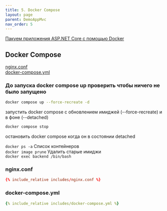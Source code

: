 ```yaml
---
title: 5. Docker Compose
layout: page
parent: DemoAppMvc
nav_order: 5
---
```

[Пакуем приложения ASP.NET Core с помощью Docker](https://habr.com/ru/company/microsoft/blog/435914/)  
## Docker Compose
[nginx.conf](#nginxconf)  
[docker-compose.yml](#docker-composeyml)  
### До запуска docker compose up проверить чтобы ничего не было запущено
```bash
docker compose up --force-recreate -d
```
запустить docker compose с обновлением имиджей (--force-recreate) и в фоне (--detached)  
```bash
docker compose stop
```
остановить docker compose когда он в состоянии detached  

`docker ps -a` Список контейнеров  
`docker image prune` Удалить старые имиджи  
`docker exec backend /bin/bash`
### nginx.conf
```conf
{% include_relative includes/nginx.conf %}
```

### docker-compose.yml  
```yml
{% include_relative includes/docker-compose.yml %}
```